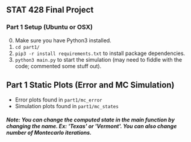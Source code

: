 ## STAT 428 Final Project

### Part 1 Setup (Ubuntu or OSX)
0. Make sure you have Python3 installed.
1. `cd part1/`
2. `pip3 -r install requirements.txt` to install package dependencies.
3. `python3 main.py` to start the simulation (may need to fiddle with the code; commented some stuff out).

## Part 1 Static Plots (Error and MC Simulation)
* Error plots found in `part1/mc_error`
* Simulation plots found in `part1/mc_states`
##### Note: You can change the computed state in the main function by changing the name. Ex: 'Texas' or 'Vermont'. You can also change number of Montecarlo iterations.

